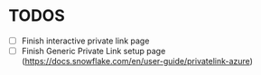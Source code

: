 # TODOS
- [ ] Finish interactive private link page
- [ ] Finish Generic Private Link setup page (https://docs.snowflake.com/en/user-guide/privatelink-azure)
